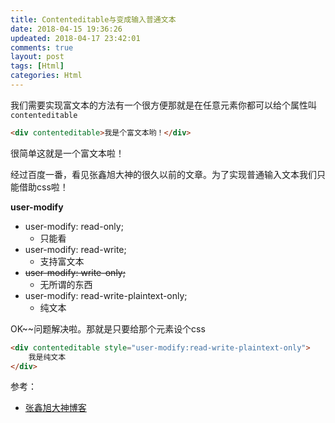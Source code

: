 ```yaml
---
title: Contenteditable与变成输入普通文本
date: 2018-04-15 19:36:26
updeated: 2018-04-17 23:42:01
comments: true
layout: post
tags: [Html]
categories: Html
---
```


我们需要实现富文本的方法有一个很方便那就是在任意元素你都可以给个属性叫`contenteditable`

```html
<div contenteditable>我是个富文本哟！</div>
```

很简单这就是一个富文本啦！

<!--more-->

经过百度一番，看见张鑫旭大神的很久以前的文章。为了实现普通输入文本我们只能借助css啦！

**user-modify**

* user-modify: read-only;
  * 只能看
* user-modify: read-write;
  * 支持富文本
* ~~user-modify: write-only;~~
  * 无所谓的东西
* user-modify: read-write-plaintext-only;
  * 纯文本

OK~~问题解决啦。那就是只要给那个元素设个css

```html
<div contenteditable style="user-modify:read-write-plaintext-only">
    我是纯文本
</div>
```



参考：

* [张鑫旭大神博客](http://www.zhangxinxu.com/wordpress/2016/01/contenteditable-plaintext-only/)